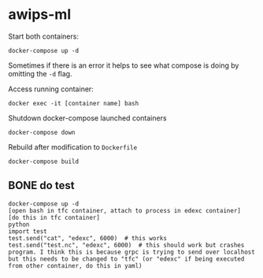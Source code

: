 # awips-ml
Start both containers:
```
docker-compose up -d
```
Sometimes if there is an error it helps to see what compose is doing by omitting the `-d` flag.

Access running container:
```
docker exec -it [container name] bash
```

Shutdown docker-compose launched containers
```
docker-compose down
```

Rebuild after modification to `Dockerfile`
```
docker-compose build
```

## BONE do test
```
docker-compose up -d
[open bash in tfc container, attach to process in edexc container]
[do this in tfc container]
python
import test
test.send("cat", "edexc", 6000)  # this works
test.send("test.nc", "edexc", 6000)  # this should work but crashes program. I think this is because grpc is trying to send over localhost but this needs to be changed to "tfc" (or "edexc" if being executed from other container, do this in yaml)
```
